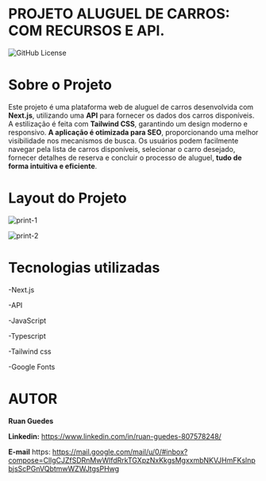 # PROJETO ALUGUEL DE CARROS: COM RECURSOS E API.
![GitHub License](https://img.shields.io/github/license/mashape/apistatus)

# Sobre o Projeto
Este projeto é uma plataforma web de aluguel de carros desenvolvida com **Next.js**, 
utilizando uma **API** para fornecer os dados dos carros disponíveis. 
A estilização é feita com **Tailwind CSS**, garantindo um design moderno e responsivo. 
**A aplicação é otimizada para SEO**, proporcionando uma melhor visibilidade nos mecanismos de busca. 
Os usuários podem facilmente navegar pela lista de carros disponíveis, 
selecionar o carro desejado, fornecer detalhes de reserva e concluir o processo de aluguel, **tudo de forma intuitiva e eficiente**.

# Layout do Projeto

![print-1](https://github.com/ruanJS/car-rent/assets/125290791/43167624-4c05-4661-af19-09754de67630)




![print-2](https://github.com/ruanJS/car-rent/assets/125290791/fcbb81e3-743b-43f5-9a9c-7ddcbc7fc9ce)





# Tecnologias utilizadas
 -Next.js
 
 -API
 
 -JavaScript
 
 -Typescript
 
 -Tailwind css
 
 -Google Fonts

 # AUTOR
 **Ruan Guedes** 
 
 **Linkedin:** 
 https://www.linkedin.com/in/ruan-guedes-807578248/

 **E-mail**
 https: https://mail.google.com/mail/u/0/#inbox?compose=CllgCJZfSDRnMwWlfdRrkTGXpzNxKkgsMgxxmbNKVJHmFKslnpbjsScPGnVQbtmwWZWJtgsPHwg
